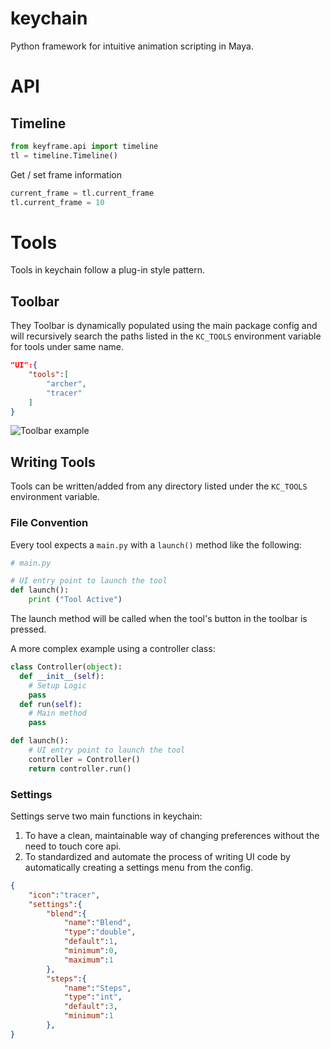 # keychain
Python framework for intuitive animation scripting in Maya.

# API #
## Timeline ##

```python
from keyframe.api import timeline
tl = timeline.Timeline()
```

Get / set frame information

```python
current_frame = tl.current_frame
tl.current_frame = 10
```

# Tools #
Tools in keychain follow a plug-in style pattern.

## Toolbar ##
They Toolbar is dynamically populated using the main package config
and will recursively search the paths listed in the `KC_TOOLS`
environment variable for tools under same name.   

```json
"UI":{
    "tools":[
        "archer",
        "tracer"
    ]
}
```
![Toolbar example](docs\images\toolbar_settings.gif)

## Writing Tools ##
Tools can be written/added from any directory listed under the `KC_TOOLS`
environment variable.

### File Convention ###
Every tool expects a `main.py` with a `launch()` method like the following:
```python
# main.py

# UI entry point to launch the tool
def launch():
    print ("Tool Active")
```
The launch method will be called when the tool's button in the toolbar is pressed.

A more complex example using a controller class:
```python
class Controller(object):
  def __init__(self):
    # Setup Logic
    pass
  def run(self):
    # Main method
    pass

def launch():
    # UI entry point to launch the tool  
    controller = Controller()
    return controller.run()
```


### Settings ###
Settings serve two main functions in keychain:
  1. To have a clean, maintainable way of changing preferences without the need
  to touch core api.
  2. To standardized and automate the process of writing UI code by automatically
  creating a settings menu from the config.

```json
{
    "icon":"tracer",
    "settings":{
        "blend":{
            "name":"Blend",
            "type":"double",
            "default":1,
            "minimum":0,
            "maximum":1
        },
        "steps":{
            "name":"Steps",
            "type":"int",
            "default":3,
            "minimum":1
        },
}
```
